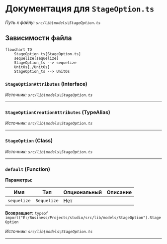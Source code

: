 # Документация для `StageOption.ts`

*Путь к файлу: `src/lib\models\StageOption.ts`*

## Зависимости файла

```mermaid
flowchart TD
    StageOption_ts[StageOption.ts]
    sequelize[sequelize]
    StageOption_ts --> sequelize
    UnitOs[./UnitOs]
    StageOption_ts --> UnitOs
```

### `StageOptionAttributes` (Interface)

*Источник: `src/lib\models\StageOption.ts`*

---
### `StageOptionCreationAttributes` (TypeAlias)

*Источник: `src/lib\models\StageOption.ts`*

---
### `StageOption` (Class)

*Источник: `src/lib\models\StageOption.ts`*

---
### `default` (Function)

**Параметры:**

| Имя | Тип | Опциональный | Описание |
|---|---|---|---|
| `sequelize` | `Sequelize` | Нет |  |

**Возвращает:** `typeof import("E:/Business/Projects/studio/src/lib/models/StageOption").StageOption`

*Источник: `src/lib\models\StageOption.ts`*

---

